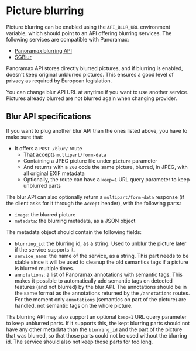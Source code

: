 # Picture blurring

Picture blurring can be enabled using the `API_BLUR_URL` environment variable, which should point to an API offering blurring services. The following services are compatible with Panoramax:

- [Panoramax blurring API](https://gitlab.com/panoramax/server/blurring)
- [SGBlur](https://github.com/cquest/sgblur)

Panoramax API stores directly blurred pictures, and if blurring is enabled, doesn't keep original unblurred pictures. This ensures a good level of privacy as required by European legislation.

You can change blur API URL at anytime if you want to use another service. Pictures already blurred are not blurred again when changing provider.

## Blur API specifications

If you want to plug another blur API than the ones listed above, you have to make sure that:

- It offers a `POST /blur/` route
  - That accepts `multipart/form-data`
  - Containing a JPEG picture file under `picture` parameter
  - And returns with a `200` code the same picture, blurred, in JPEG, with all original EXIF metadata
  - Optionally, the route can have a `keep=1` URL query parameter to keep unblurred parts

The blur API can also optionally return a `multipart/form-data` response (if the client asks for it through the `Accept` header), with the following parts:

- `image`: the blurred picture
- `metadata`: the blurring metadata, as a JSON object

The metadata object should contain the following fields:

- `blurring_id`: the blurring id, as a string. Used to unblur the picture later if the service supports it.
- `service_name`: the name of the service, as a string. This part needs to be stable since it will be used to cleanup the old semantics tags if a picture is blurred multiple times.
- `annotations`: a list of Panoramax annotations with semantic tags. This makes it possible to automatically add semantic tags on detected features (and not blurred) by the blur API. The annotations should be in the same format as the annotations returned by the `/annotations` routes. For the moment only `annotations` (semantics on part of the picture) are handled, not semantic tags on the whole picture.

Ths blurring API may also support an optional `keep=1` URL query parameter to keep unblurred parts. If it supports this, the kept blurring parts should not have any other metadata than the `blurring_id` and the part of the picture that was blurred, so that those parts could not be used without the blurring id. The service should also not keep those parts for too long.

